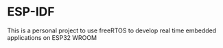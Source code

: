 ESP-IDF
====================
This is a personal project to use freeRTOS to develop real time embedded applications on ESP32 WROOM 
